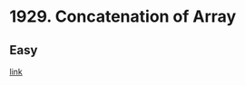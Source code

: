 # 1929. Concatenation of Array
## Easy
[link](https://leetcode.com/problems/concatenation-of-array/)
